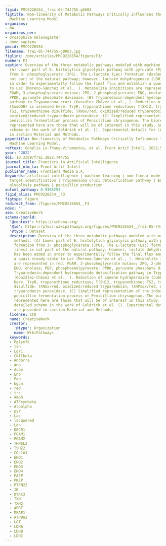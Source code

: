 ```yaml
---
figid: PMC9226554__frai-05-744755-g0003
figtitle: Non-linearity of Metabolic Pathways Critically Influences the Choice of
  Machine Learning Model
organisms:
- NA
organisms_ner:
- Drosophila melanogaster
- Homo sapiens
pmcid: PMC9226554
filename: frai-05-744755-g0003.jpg
figlink: /pmc/articles/PMC9226554/figure/F3/
number: F3
caption: Overview of the three metabolic pathways modeled with machine learning methods.
  (A) Lower part of E. histolytica glycolysis pathway with pyruvate (Pyr) formation
  from 3- phosphoglycerate (3PG). The L-lactate (Lac) formation (dashed lines) is
  not part of the natural pathway; however, lactate dehydrogenase (LDH) has been added
  in order to experimentally follow the final flux and establish a quasi-steady-state
  to Lac (Moreno-Sánchez et al., ). Metabolite inhibitions are represented in red.
  PGAM, 3-phosphoglycerate mutase; 2PG, 2-phosphoglycerate; ENO, enolase; PEP, phosphoenolpyruvate;
  PPDK, pyruvate phosphate dikinase. (B) Tryparedoxin-dependent hydroperoxide detoxification
  pathway in Trypanosoma cruzi (González-Chávez et al., ). Reduction of cumene hydroperoxide
  (CumOOH) is assessed here. TryR, trypanothione reductase; T(SH)2, trypanothione;
  TS2, trypanothione disulfide; TXNox/red, oxidized/reduced tryparedoxin; TXNPxox/red,
  oxidized/reduced tryparedoxin peroxidase. (C) Simplified representation of the industrial-scale
  penicillin fermentation process of Penicillium chrysogenum. The bioreactor parameters
  represented here are those that will be of interest in this study. See a more detailed
  scheme in the work of Goldrick et al. (). Experimental details for (A,B) are provided
  in section Material and Methods.
papertitle: Non-linearity of Metabolic Pathways Critically Influences the Choice of
  Machine Learning Model.
reftext: Ophélie Lo-Thong-Viramoutou, et al. Front Artif Intell. 2022;5:744755.
year: '2022'
doi: 10.3389/frai.2022.744755
journal_title: Frontiers in Artificial Intelligence
journal_nlm_ta: Front Artif Intell
publisher_name: Frontiers Media S.A.
keywords: artificial intelligence | machine learning | non-linear modeling | drug
  target identification | Trypanosoma cruzi detoxification pathway | Entamoeba histolytica
  glycolysis pathway | penicillin production
automl_pathway: 0.9368253
figid_alias: PMC9226554__F3
figtype: Figure
redirect_from: /figures/PMC9226554__F3
ndex: ''
seo: CreativeWork
schema-jsonld:
  '@context': https://schema.org/
  '@id': https://pfocr.wikipathways.org/figures/PMC9226554__frai-05-744755-g0003.html
  '@type': Dataset
  description: Overview of the three metabolic pathways modeled with machine learning
    methods. (A) Lower part of E. histolytica glycolysis pathway with pyruvate (Pyr)
    formation from 3- phosphoglycerate (3PG). The L-lactate (Lac) formation (dashed
    lines) is not part of the natural pathway; however, lactate dehydrogenase (LDH)
    has been added in order to experimentally follow the final flux and establish
    a quasi-steady-state to Lac (Moreno-Sánchez et al., ). Metabolite inhibitions
    are represented in red. PGAM, 3-phosphoglycerate mutase; 2PG, 2-phosphoglycerate;
    ENO, enolase; PEP, phosphoenolpyruvate; PPDK, pyruvate phosphate dikinase. (B)
    Tryparedoxin-dependent hydroperoxide detoxification pathway in Trypanosoma cruzi
    (González-Chávez et al., ). Reduction of cumene hydroperoxide (CumOOH) is assessed
    here. TryR, trypanothione reductase; T(SH)2, trypanothione; TS2, trypanothione
    disulfide; TXNox/red, oxidized/reduced tryparedoxin; TXNPxox/red, oxidized/reduced
    tryparedoxin peroxidase. (C) Simplified representation of the industrial-scale
    penicillin fermentation process of Penicillium chrysogenum. The bioreactor parameters
    represented here are those that will be of interest in this study. See a more
    detailed scheme in the work of Goldrick et al. (). Experimental details for (A,B)
    are provided in section Material and Methods.
  license: CC0
  name: CreativeWork
  creator:
    '@type': Organization
    name: WikiPathways
  keywords:
  - Pglym78
  - tsh
  - Lgr1
  - CkIIbeta
  - Andorra
  - Anp
  - Acam
  - Eno
  - Pep
  - bgcn
  - red
  - trc
  - Amph
  - ATPsynbeta
  - Atpalpha
  - pyr
  - Lac
  - lacquered
  - Ldh
  - DECR1
  - PGAM1
  - PGAM2
  - THNSL2
  - TSHZ2
  - COL1A1
  - ENO1
  - ENO2
  - ENO3
  - ENO4
  - PAEP
  - PREP
  - PTPN22
  - IK
  - DYRK3
  - TXN
  - TXN2
  - APRT
  - MFAP1
  - ATP8A2
  - LCT
  - LDHA
  - LDHB
  - LDHC
---
```

